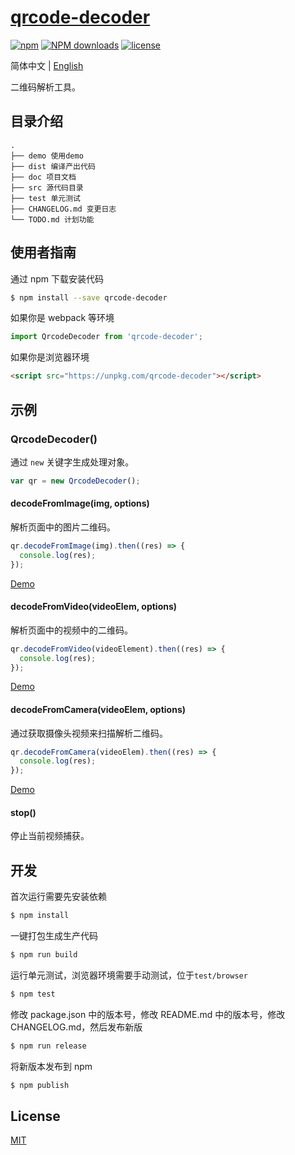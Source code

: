 # [qrcode-decoder](https://github.com/yugasun/qrcode-decoder)

[![npm](https://img.shields.io/npm/v/qrcode-decoder)](http://www.npmtrends.com/qrcode-decoder)
[![NPM downloads](http://img.shields.io/npm/dm/qrcode-decoder.svg?style=flat-square)](http://www.npmtrends.com/qrcode-decoder)
[![license](https://img.shields.io/badge/license-MIT-blue.svg)](https://github.com/yugasun/qrcode-decoder/blob/master/LICENSE)

简体中文 | [English](./README.md)

二维码解析工具。

## 目录介绍

```
.
├── demo 使用demo
├── dist 编译产出代码
├── doc 项目文档
├── src 源代码目录
├── test 单元测试
├── CHANGELOG.md 变更日志
└── TODO.md 计划功能
```

## 使用者指南

通过 npm 下载安装代码

```bash
$ npm install --save qrcode-decoder
```

如果你是 webpack 等环境

```js
import QrcodeDecoder from 'qrcode-decoder';
```

如果你是浏览器环境

```html
<script src="https://unpkg.com/qrcode-decoder"></script>
```

## 示例

### QrcodeDecoder()

通过 `new` 关键字生成处理对象。

```javascript
var qr = new QrcodeDecoder();
```

#### decodeFromImage(img, options)

解析页面中的图片二维码。

```javascript
qr.decodeFromImage(img).then((res) => {
  console.log(res);
});
```

[Demo](./demo/image.html)

#### decodeFromVideo(videoElem, options)

解析页面中的视频中的二维码。

```javascript
qr.decodeFromVideo(videoElement).then((res) => {
  console.log(res);
});
```

[Demo](./demo/video.html)

#### decodeFromCamera(videoElem, options)

通过获取摄像头视频来扫描解析二维码。

```javascript
qr.decodeFromCamera(videoElem).then((res) => {
  console.log(res);
});
```

[Demo](./demo/camera.html)

#### stop()

停止当前视频捕获。

## 开发

首次运行需要先安装依赖

```bash
$ npm install
```

一键打包生成生产代码

```bash
$ npm run build
```

运行单元测试，浏览器环境需要手动测试，位于`test/browser`

```bash
$ npm test
```

修改 package.json 中的版本号，修改 README.md 中的版本号，修改 CHANGELOG.md，然后发布新版

```bash
$ npm run release
```

将新版本发布到 npm

```bash
$ npm publish
```

## License

[MIT](./LICENSE)

